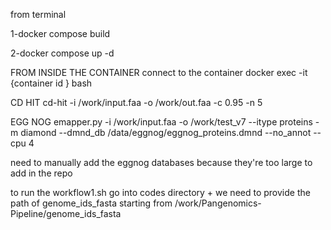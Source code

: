 
from terminal 

1-docker compose build 

2-docker compose up -d 


FROM INSIDE THE CONTAINER 
connect to the container 
docker exec -it {container id } bash 


CD HIT 
cd-hit -i /work/input.faa -o /work/out.faa -c 0.95 -n 5

EGG NOG
emapper.py -i /work/input.faa -o /work/test_v7 --itype proteins -m diamond --dmnd_db /data/eggnog/eggnog_proteins.dmnd --no_annot --cpu 4

need to manually add the eggnog databases because they're too large to add in the repo


to run the workflow1.sh go into codes directory + we need to provide the path of genome_ids_fasta starting from /work/Pangenomics-Pipeline/genome_ids_fasta

